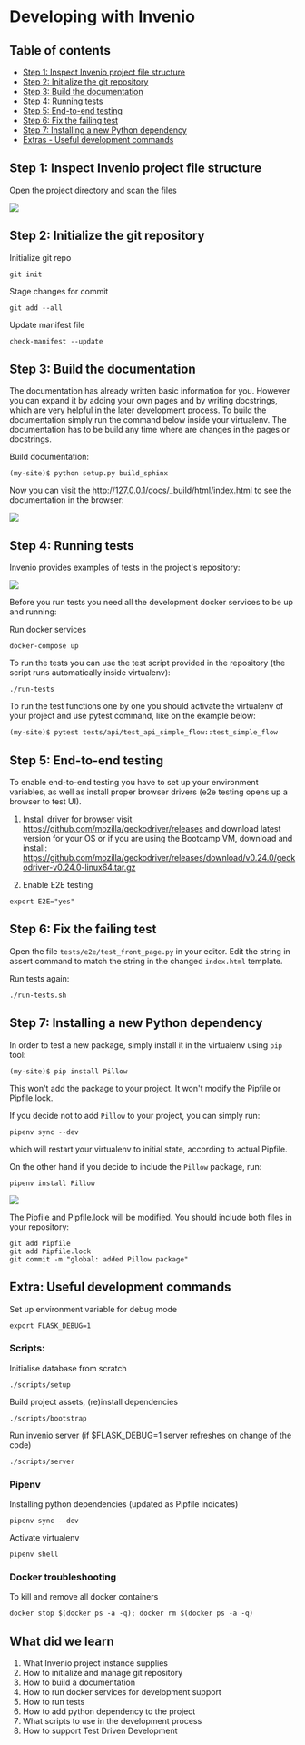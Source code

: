 # Developing with Invenio

## Table of contents
- [Step 1: Inspect Invenio project file structure](#step-1-inspect-invenio-project-file-structure)
- [Step 2: Initialize the git repository](#step-2-initialize-the-git-repository)
- [Step 3: Build the documentation](#step-3-build-the-documentation)
- [Step 4: Running tests](#step-4-running-tests)
- [Step 5: End-to-end testing](#step-5-end-to-end-testing)
- [Step 6: Fix the failing test](#step-6-fix-the-failing-test)
- [Step 7: Installing a new Python dependency](#step-7-installing-a-new-python-dependency)
- [Extras - Useful development commands](#extra-useful-development-commands)

## Step 1: Inspect Invenio project file structure

Open the project directory and scan the files

![](images/06-repo.png)

## Step 2: Initialize the git repository
Initialize git repo
```commandline
git init
```

Stage changes for commit
```commandline
git add --all
```

Update manifest file
```commandline
check-manifest --update
```

## Step 3: Build the documentation

The documentation has already written basic information for you. However you can expand it by adding your own pages and by writing docstrings, which are very helpful in the later development process. To build the documentation simply run the command below inside your virtualenv. The documentation has to be build any time where are changes in the pages or docstrings.

Build documentation:
```commandline
(my-site)$ python setup.py build_sphinx
```
Now you can visit the http://127.0.0.1/docs/_build/html/index.html to see the documentation in the browser:

![](images/06-documentation.png)

## Step 4: Running tests
Invenio provides examples of tests in the project's repository: 

![](images/06-tests.png)

Before you run tests you need all the development docker services to be up and running:

Run docker services
```commandline
docker-compose up
``` 

To run the tests you can use the test script provided in the repository (the script runs automatically inside virtualenv):

```commandline
./run-tests
```

To run the test functions one by one you should activate the virtualenv of your project and use pytest command, like on the example below:

```commandline
(my-site)$ pytest tests/api/test_api_simple_flow::test_simple_flow
```
  

## Step 5: End-to-end testing
To enable end-to-end testing you have to set up your environment variables, as well as install proper browser drivers (e2e testing opens up a browser to test UI).

1. Install driver for browser
visit https://github.com/mozilla/geckodriver/releases and download latest version for your OS or
if you are using the Bootcamp VM, download and install:
https://github.com/mozilla/geckodriver/releases/download/v0.24.0/geckodriver-v0.24.0-linux64.tar.gz

2. Enable E2E testing
```commandline
export E2E="yes"
```

 
## Step 6: Fix the failing test

Open the file `tests/e2e/test_front_page.py` in your editor.
Edit the string in assert command to match the string in the changed `index.html` template.

Run tests again:
```commandline
./run-tests.sh
```


## Step 7: Installing a new Python dependency

In order to test a new package, simply install it in the virtualenv using `pip` tool:

```commandline
(my-site)$ pip install Pillow
```
This won't add the package to your project. It won't modify the Pipfile or Pipfile.lock.

If you decide not to add `Pillow` to your project, you can simply run:
```commandline
pipenv sync --dev
```
which will restart your virtualenv to initial state, according to actual Pipfile.

On the other hand if you decide to include the `Pillow` package, run:

```commandline
pipenv install Pillow
```

![](images/06-pipenv.png)

The Pipfile and Pipfile.lock will be modified. You should include both files in your repository:

```commandline
git add Pipfile
git add Pipfile.lock
git commit -m "global: added Pillow package"
```

## Extra: Useful development commands

Set up environment variable for debug mode
```commandline
export FLASK_DEBUG=1
```

### Scripts:

Initialise database from scratch
```commandline
./scripts/setup
```

Build project assets, (re)install dependencies
```commandline
./scripts/bootstrap
```

Run invenio server (if $FLASK_DEBUG=1 server refreshes on change of the code)
```commandline
./scripts/server
```

### Pipenv

Installing python dependencies (updated as Pipfile indicates)
```commandline
pipenv sync --dev
```

Activate virtualenv
```commandline
pipenv shell
```

### Docker troubleshooting
To kill and remove all docker containers
```commandline
docker stop $(docker ps -a -q); docker rm $(docker ps -a -q)
```

## What did we learn

1. What Invenio project instance supplies
2. How to initialize and manage git repository 
3. How to build a documentation
4. How to run docker services for development support
5. How to run tests
6. How to add python dependency to the project
7. What scripts to use in the development process
8. How to support Test Driven Development
